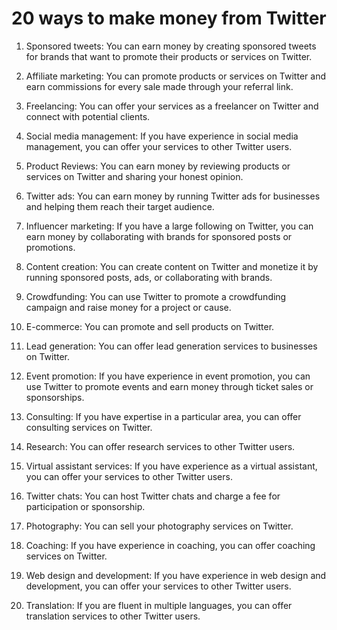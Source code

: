 # 20 ways to make money from Twitter

1. Sponsored tweets: You can earn money by creating sponsored tweets for brands that want to promote their products or services on Twitter.
    
2. Affiliate marketing: You can promote products or services on Twitter and earn commissions for every sale made through your referral link.
    
3. Freelancing: You can offer your services as a freelancer on Twitter and connect with potential clients.
    
4. Social media management: If you have experience in social media management, you can offer your services to other Twitter users.
    
5. Product Reviews: You can earn money by reviewing products or services on Twitter and sharing your honest opinion.
    
6. Twitter ads: You can earn money by running Twitter ads for businesses and helping them reach their target audience.
    
7. Influencer marketing: If you have a large following on Twitter, you can earn money by collaborating with brands for sponsored posts or promotions.
    
8. Content creation: You can create content on Twitter and monetize it by running sponsored posts, ads, or collaborating with brands.
    
9. Crowdfunding: You can use Twitter to promote a crowdfunding campaign and raise money for a project or cause.
    
10. E-commerce: You can promote and sell products on Twitter.
    
11. Lead generation: You can offer lead generation services to businesses on Twitter.
    
12. Event promotion: If you have experience in event promotion, you can use Twitter to promote events and earn money through ticket sales or sponsorships.
    
13. Consulting: If you have expertise in a particular area, you can offer consulting services on Twitter.
    
14. Research: You can offer research services to other Twitter users.
    
15. Virtual assistant services: If you have experience as a virtual assistant, you can offer your services to other Twitter users.
    
16. Twitter chats: You can host Twitter chats and charge a fee for participation or sponsorship.
    
17. Photography: You can sell your photography services on Twitter.
    
18. Coaching: If you have experience in coaching, you can offer coaching services on Twitter.
    
19. Web design and development: If you have experience in web design and development, you can offer your services to other Twitter users.
    
20. Translation: If you are fluent in multiple languages, you can offer translation services to other Twitter users.